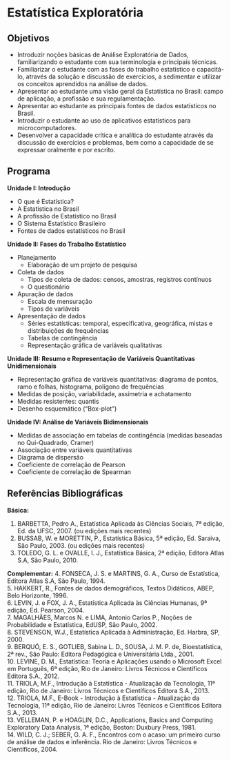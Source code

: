 # Estatística Exploratória

## Objetivos

- Introduzir noções básicas de Análise Exploratória de Dados, familiarizando o estudante com sua terminologia e principais técnicas.
- Familiarizar o estudante com as fases do trabalho estatístico e capacitá-lo, através da solução e discussão de exercícios, a sedimentar e utilizar os conceitos aprendidos na análise de dados.
- Apresentar ao estudante uma visão geral da Estatística no Brasil: campo de aplicação, a profissão e sua regulamentação.
- Apresentar ao estudante as principais fontes de dados estatísticos no Brasil.
- Introduzir o estudante ao uso de aplicativos estatísticos para microcomputadores.
- Desenvolver a capacidade crítica e analítica do estudante através da discussão de exercícios e problemas, bem como a capacidade de se expressar oralmente e por escrito.

## Programa

**Unidade I: Introdução**
- O que é Estatística?
- A Estatística no Brasil
- A profissão de Estatístico no Brasil
- O Sistema Estatístico Brasileiro
- Fontes de dados estatísticos no Brasil

**Unidade II: Fases do Trabalho Estatístico**
- Planejamento
  - Elaboração de um projeto de pesquisa
- Coleta de dados
  - Tipos de coleta de dados: censos, amostras, registros contínuos
  - O questionário
- Apuração de dados
  - Escala de mensuração
  - Tipos de variáveis
- Apresentação de dados
  - Séries estatísticas: temporal, especificativa, geográfica, mistas e distribuições de frequências
  - Tabelas de contingência
  - Representação gráfica de variáveis qualitativas

**Unidade III: Resumo e Representação de Variáveis Quantitativas Unidimensionais**
- Representação gráfica de variáveis quantitativas: diagrama de pontos, ramo e folhas, histograma, polígono de frequências
- Medidas de posição, variabilidade, assimetria e achatamento
- Medidas resistentes: quantis
- Desenho esquemático (“Box-plot”)

**Unidade IV: Análise de Variáveis Bidimensionais**
- Medidas de associação em tabelas de contingência (medidas baseadas no Qui-Quadrado, Cramer)
- Associação entre variáveis quantitativas
- Diagrama de dispersão
- Coeficiente de correlação de Pearson
- Coeficiente de correlação de Spearman

## Referências Bibliográficas

**Básica:**
1. BARBETTA, Pedro A., Estatística Aplicada às Ciências Sociais, 7ª edição, Ed. da UFSC, 2007. (ou edições mais recentes)
2. BUSSAB, W. e MORETTIN, P., Estatística Básica, 5ª edição, Ed. Saraiva, São Paulo, 2003. (ou edições mais recentes)
3. TOLEDO, G. L. e OVALLE, I. J., Estatística Básica, 2ª edição, Editora Atlas S.A, São Paulo, 2010.

**Complementar:**
4. FONSECA, J. S. e MARTINS, G. A., Curso de Estatística, Editora Atlas S.A, São Paulo, 1994.  
5. HAKKERT, R., Fontes de dados demográficos, Textos Didáticos, ABEP, Belo Horizonte, 1996.  
6. LEVIN, J. e FOX, J. A., Estatística Aplicada às Ciências Humanas, 9ª edição, Ed. Pearson, 2004.  
7. MAGALHÃES, Marcos N. e LIMA, Antonio Carlos P., Noções de Probabilidade e Estatística, EdUSP, São Paulo, 2002.  
8. STEVENSON, W.J., Estatística Aplicada à Administração, Ed. Harbra, SP, 2000.  
9. BERQUÓ, E. S., GOTLIEB, Sabina L. D., SOUSA, J. M. P. de, Bioestatística, 2ª rev., São Paulo: Editora Pedagógica e Universitária Ltda., 2001.  
10. LEVINE, D. M., Estatística: Teoria e Aplicações usando o Microsoft Excel em Português, 6ª edição, Rio de Janeiro: Livros Técnicos e Científicos Editora S.A., 2012.  
11. TRIOLA, M.F., Introdução à Estatística - Atualização da Tecnologia, 11ª edição, Rio de Janeiro: Livros Técnicos e Científicos Editora S.A., 2013.  
12. TRIOLA, M.F., E-Book - Introdução à Estatística - Atualização da Tecnologia, 11ª edição, Rio de Janeiro: Livros Técnicos e Científicos Editora S.A., 2013.  
13. VELLEMAN, P. e HOAGLIN, D.C., Applications, Basics and Computing Exploratory Data Analysis, 1ª edição, Boston: Duxbury Press, 1981.  
14. WILD, C. J.; SEBER, G. A. F., Encontros com o acaso: um primeiro curso de análise de dados e inferência. Rio de Janeiro: Livros Técnicos e Científicos, 2004.  

